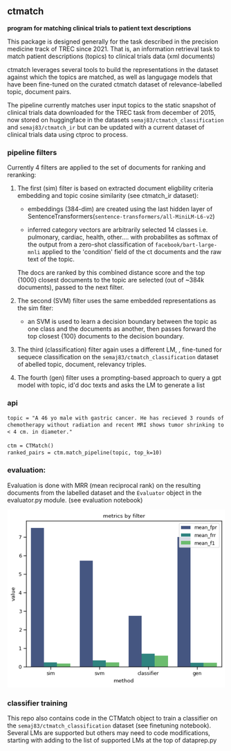 ## ctmatch


**program for matching clinical trials to patient text descriptions**

This package is designed generally for the task described in the precision medicine track of TREC since 2021.
That is, an information retrieval task to match patient descriptions (topics) to clinical trials data (xml documents)

ctmatch leverages several tools to build the representations in the dataset against which the topics are matched,
as well as langugage models that have been fine-tuned on the curated ctmatch dataset of relevance-labelled topic, document 
pairs. 

The pipeline currently matches user input topics to the static snapshot of clinical trials data downloaded for the TREC task from december of 2015, now stored on huggingface in the datasets `semaj83/ctmatch_classification` and `semaj83/ctmatch_ir` but can be updated with a current dataset of clinical trials data using ctproc to process.


### pipeline filters

Currently 4 filters are applied to the set of documents for ranking and reranking:

1. The first (sim) filter is based on extracted document eligbility criteria embedding and topic cosine similarity (see ctmatch_ir dataset):
   
   - embeddings (384-dim) are created using the last hidden layer of SentenceTransformers(`sentence-transformers/all-MiniLM-L6-v2`)
   
   - inferred category vectors are arbitrarily selected 14 classes i.e. pulmonary, cardiac, health, other.... with 
   probabilites as softmax of the output from a zero-shot classification of `facebook/bart-large-mnli` applied to the 
   'condition' field of the ct documents and the raw text of the topic.

   The docs are ranked by this combined distance score and the top {1000} closest documents to the topic are selected (out of ~384k documents), passed to the next filter.


2. The second (SVM) filter uses the same embedded representations as the sim fiter:
   - an SVM is used to learn a decision boundary between the topic as one class and the documents as another, then passes forward the top closest {100} documents to the decision boundary.


3. The third (classification) filter again uses a different LM, , fine-tuned for sequece classification on the `semaj83/ctmatch_classification` dataset of abelled topic, document, relevancy triples.


4. The fourth (gen) filter uses a prompting-based approach to query a gpt model with topic, id'd doc texts and asks the LM to generate a list 



### api

```
topic = "A 46 yo male with gastric cancer. He has recieved 3 rounds of chemotherapy without radiation and recent MRI shows tumor shrinking to < 4 cm. in diameter."

ctm = CTMatch()
ranked_pairs = ctm.match_pipeline(topic, top_k=10)

```

### evaluation:

Evaluation is done with MRR (mean reciprocal rank) on the resulting documents from the labelled dataset and the `Evaluator` object in the evaluator.py module. (see evaluation notebook)

![Screenshot](ctmatch_results.png)


### classifier training

This repo also contains code in the CTMatch object to train a classifier on the `semaj83/ctmatch_classification` dataset (see finetuning notebook).
Several LMs are supported but others may need to code modifications, starting with adding to the list of supported LMs at the top of dataprep.py

